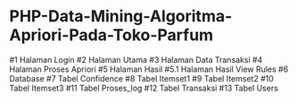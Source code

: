 # PHP-Data-Mining-Algoritma-Apriori-Pada-Toko-Parfum

#1 Halaman Login
#2 Halaman Utama
#3 Halaman Data Transaksi
#4 Halaman Proses Apriori
#5 Halaman Hasil
#5.1 Halaman Hasil View Rules
#6 Database
#7 Tabel Confidence
#8 Tabel Itemset1
#9 Tabel Itemset2
#10 Tabel Itemset3
#11 Tabel Proses_log
#12 Tabel Transaksi
#13 Tabel Users
